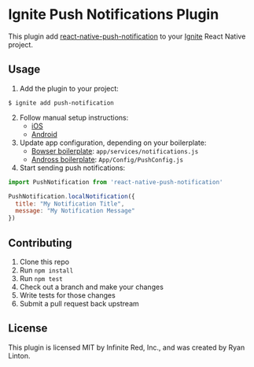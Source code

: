 # Ignite Push Notifications Plugin

This plugin add [react-native-push-notification](https://github.com/zo0r/react-native-push-notification) to your [Ignite](https://github.com/infinitered/ignite) React Native project.

## Usage

1. Add the plugin to your project:
```
$ ignite add push-notification
```
2. Follow manual setup instructions:
    * [iOS](https://github.com/zo0r/react-native-push-notification#ios-manual-installation)
    * [Android](https://github.com/zo0r/react-native-push-notification#android-manual-installation)
3. Update app configuration, depending on your boilerplate: 
    * [Bowser boilerplate](https://github.com/infinitered/ignite-bowser): `app/services/notifications.js`
    * [Andross boilerplate](https://github.com/infinitered/ignite-andross): `App/Config/PushConfig.js`
4. Start sending push notifications:
```js
import PushNotification from 'react-native-push-notification'

PushNotification.localNotification({
  title: "My Notification Title",
  message: "My Notification Message"
})
```

## Contributing

1. Clone this repo
2. Run `npm install`
3. Run `npm test`
4. Check out a branch and make your changes
5. Write tests for those changes
6. Submit a pull request back upstream

## License
This plugin is licensed MIT by Infinite Red, Inc., and was created by Ryan Linton.
